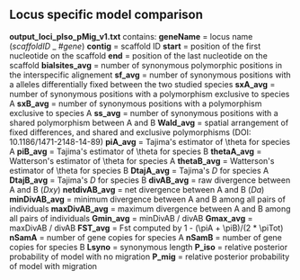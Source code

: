 
## Locus specific model comparison
**output_loci_pIso_pMig_v1.txt** contains:
**geneName** = locus name (_scaffoldID_ _ _#gene_)
**contig** = scaffold ID
**start** = position of the first nucleotide on the scaffold
**end** = position of the last nucleotide on the scaffold 
**bialsites_avg** = number of synonymous polymorphic positions in the interspecific alignement 
**sf_avg** = number of synonymous positions with a alleles differentially fixed between the two studied species
**sxA_avg** = number of synonymous positions with a polymorphism exclusive to species A
**sxB_avg** = number of synonymous positions with a polymorphism exclusive to species A
**ss_avg** = number of synonymous positions with a shared polymorphism between A and B
**Wald_avg** = spatial arrangement of fixed differences, and shared and exclusive polymorphisms (DOI: 10.1186/1471-2148-14-89)
**piA_avg** = Tajima's estimator of \theta for species A
**piB_avg** = Tajima's estimator of \theta for species B
**thetaA_avg** = Watterson's estimator of \theta for species A 
**thetaB_avg** = Watterson's estimator of \theta for species B
**DtajA_avg** = Tajima's _D_ for species A 
**DtajB_avg** = Tajima's _D_ for species B
**divAB_avg** = raw divergence between A and B (_Dxy_)
**netdivAB_avg** = net divergence between A and B (_Da_)
**minDivAB_avg** = minimum divergence between A and B among all pairs of individuals
**maxDivAB_avg** = maximum divergence between A and B among all pairs of individuals 
**Gmin_avg** = minDivAB / divAB
**Gmax_avg** = maxDivAB / divAB 
**FST_avg** = Fst computed by 1 - (\piA + \piB)/(2 * \piTot)
**nSamA** = number of gene copies for species A 
**nSamB** = number of gene copies for species B 
**Lsyno** = synonymous length
**P_iso** = relative posterior probability of model with no migration
**P_mig** = relative posterior probability of model with migration 

